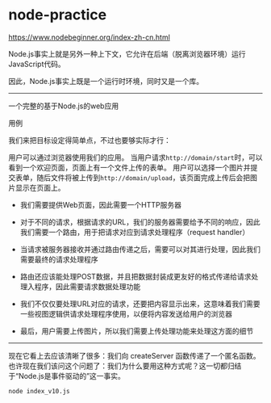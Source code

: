 # node-practice


https://www.nodebeginner.org/index-zh-cn.html

Node.js事实上就是另外一种上下文，它允许在后端（脱离浏览器环境）运行JavaScript代码。

因此，Node.js事实上既是一个运行时环境，同时又是一个库。

-----

一个完整的基于Node.js的web应用

用例

我们来把目标设定得简单点，不过也要够实际才行：

用户可以通过浏览器使用我们的应用。
当用户请求`http://domain/start`时，可以看到一个欢迎页面，页面上有一个文件上传的表单。
用户可以选择一个图片并提交表单，随后文件将被上传到`http://domain/upload`，该页面完成上传后会把图片显示在页面上。



- 我们需要提供Web页面，因此需要一个HTTP服务器
- 对于不同的请求，根据请求的URL，我们的服务器需要给予不同的响应，因此我们需要一个路由，用于把请求对应到请求处理程序（request handler）

- 当请求被服务器接收并通过路由传递之后，需要可以对其进行处理，因此我们需要最终的请求处理程序
- 路由还应该能处理POST数据，并且把数据封装成更友好的格式传递给请求处理入程序，因此需要请求数据处理功能
- 我们不仅仅要处理URL对应的请求，还要把内容显示出来，这意味着我们需要一些视图逻辑供请求处理程序使用，以便将内容发送给用户的浏览器
- 最后，用户需要上传图片，所以我们需要上传处理功能来处理这方面的细节


-----


现在它看上去应该清晰了很多：我们向 createServer 函数传递了一个匿名函数。也许现在我们该问这个问题了：我们为什么要用这种方式呢？这一切都归结于“Node.js是事件驱动的”这一事实。


```
node index_v10.js
```




